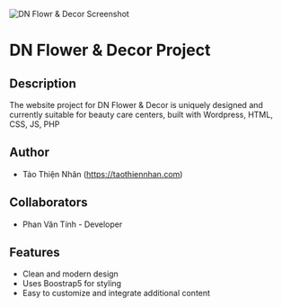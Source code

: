 ![DN Flowr & Decor Screenshot](https://raw.githubusercontent.com/TaoThienNhan/Image/main/products/hoatuoi.png)
# DN Flower & Decor Project

## Description

The website project for DN Flower & Decor is uniquely designed and currently suitable for beauty care centers, built with Wordpress, HTML, CSS, JS, PHP

## Author

- Tào Thiện Nhân (https://taothiennhan.com)

## Collaborators

- Phan Văn Tính - Developer

## Features

- Clean and modern design
- Uses Boostrap5 for styling
- Easy to customize and integrate additional content
